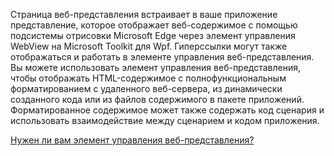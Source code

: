 ﻿Страница веб-представления встраивает в ваше приложение представление, которое отображает веб-содержимое с помощью подсистемы отрисовки Microsoft Edge через элемент управления WebView на Microsoft Toolkit для Wpf. Гиперссылки могут также отображаться и работать в элементе управления веб-представления.  Вы можете использовать элемент управления веб-представления, чтобы отображать HTML-содержимое с полнофункциональным форматированием с удаленного веб-сервера, из динамически созданного кода или из файлов содержимого в пакете приложений. Форматированное содержимое может также содержать код сценария и использовать взаимодействие между сценарием и кодом приложения.

[Нужен ли вам элемент управления веб-представления?](https://docs.microsoft.com/windows/communitytoolkit/controls/wpf-winforms/webview)